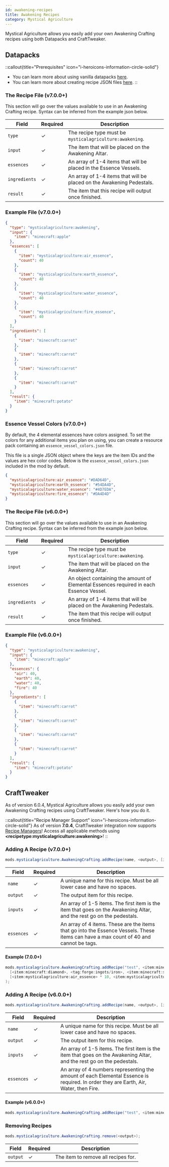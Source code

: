 ```yaml
---
id: awakening-recipes
title: Awakening Recipes
category: Mystical Agriculture
---
```


Mystical Agriculture allows you easily add your own Awakening Crafting recipes using both Datapacks and CraftTweaker.

## Datapacks

::callout{title="Prerequisites" icon="i-heroicons-information-circle-solid"}
- You can learn more about using vanilla datapacks <a href="https://minecraft.gamepedia.com/Data_pack" target="_blank">here</a>.
- You can learn more about creating recipe JSON files <a href="https://minecraft.gamepedia.com/Recipe" target="_blank">here</a>.
::

### The Recipe File (v7.0.0+)

This section will go over the values available to use in an Awakening Crafting recipe. Syntax can be inferred from the example json below.

| Field         | Required | Description                                                           |
|---------------|----------|-----------------------------------------------------------------------|
| `type`        | ✓        | The recipe type must be `mysticalagriculture:awakening`.              |
| `input`       | ✓        | The item that will be placed on the Awakening Altar.                  |
| `essences`    | ✓        | An array of 1-4 items that will be placed in the Essence Vessels.     |
| `ingredients` | ✓        | An array of 1-4 items that will be placed on the Awakening Pedestals. |
| `result`      | ✓        | The item that this recipe will output once finished.                  |

### Example File (v7.0.0+)

```json
{
  "type": "mysticalagriculture:awakening",
  "input": {
    "item": "minecraft:apple"
  },
  "essences": [
    {
      "item": "mysticalagriculture:air_essence",
      "count": 40
    },
    {
      "item": "mysticalagriculture:earth_essence",
      "count": 40
    },
    {
      "item": "mysticalagriculture:water_essence",
      "count": 40
    },
    {
      "item": "mysticalagriculture:fire_essence",
      "count": 40
    }
  ],
  "ingredients": [
    {
      "item": "minecraft:carrot"
    },
    {
      "item": "minecraft:carrot"
    },
    {
      "item": "minecraft:carrot"
    },
    {
      "item": "minecraft:carrot"
    }
  ],
  "result": {
    "item": "minecraft:potato"
  }
}
```

### Essence Vessel Colors (v7.0.0+)

By default, the 4 elemental essences have colors assigned. To set the colors for any additional items you plan on using, you can create a resource pack containing an `essence_vessel_colors.json` file.

This file is a single JSON object where the keys are the item IDs and the values are hex color codes. Below is the `essence_vessel_colors.json` included in the mod by default.
```json
{
  "mysticalagriculture:air_essence": "#DAD64D",
  "mysticalagriculture:earth_essence": "#54DA4D",
  "mysticalagriculture:water_essence": "#4D7EDA",
  "mysticalagriculture:fire_essence": "#DA4D4D"
}
```

### The Recipe File (v6.0.0+)

This section will go over the values available to use in an Awakening Crafting recipe. Syntax can be inferred from the example json below.

| Field         | Required | Description                                                                            |
|---------------|----------|----------------------------------------------------------------------------------------|
| `type`        | ✓        | The recipe type must be `mysticalagriculture:awakening`.                               |
| `input`       | ✓        | The item that will be placed on the Awakening Altar.                                   |
| `essences`    | ✓        | An object containing the amount of Elemental Essences required in each Essence Vessel. |
| `ingredients` | ✓        | An array of 1-4 items that will be placed on the Awakening Pedestals.                  |
| `result`      | ✓        | The item that this recipe will output once finished.                                   |

### Example File (v6.0.0+)

```json
{
  "type": "mysticalagriculture:awakening",
  "input": {
    "item": "minecraft:apple"
  },
  "essences": {
    "air": 40,
    "earth": 40,
    "water": 40,
    "fire": 40
  },
  "ingredients": [
    {
      "item": "minecraft:carrot"
    },
    {
      "item": "minecraft:carrot"
    },
    {
      "item": "minecraft:carrot"
    },
    {
      "item": "minecraft:carrot"
    }
  ],
  "result": {
    "item": "minecraft:potato"
  }
}
```

## CraftTweaker

As of version 6.0.4, Mystical Agriculture allows you easily add your own Awakening Crafting recipes using CraftTweaker. Here's how you do it.

::callout{title="Recipe Manager Support" icon="i-heroicons-information-circle-solid"}
As of version **7.0.4**, CraftTweaker integration now supports <a href="https://docs.blamejared.com/1.20.1/en/tutorial/Recipes/RecipeManagers" target="_blank">Recipe Managers</a>! Access all applicable methods using **\<recipetype:mysticalagriculture:awakening\>**!
::

### Adding A Recipe (v7.0.0+)

```java
mods.mysticalagriculture.AwakeningCrafting.addRecipe(name, <output>, [inputs], [essences]);
```

| Field      | Required | Description                                                                                                                           |
|------------|----------|---------------------------------------------------------------------------------------------------------------------------------------|
| `name`     | ✓        | A unique name for this recipe. Must be all lower case and have no spaces.                                                             |
| `output`   | ✓        | The output item for this recipe.                                                                                                      |
| `inputs`   | ✓        | An array of 1-5 items. The first item is the item that goes on the Awakening Altar, and the rest go on the pedestals.                 |
| `essences` | ✓        | An array of 4 items. These are the items that go into the Essence Vessels. These items can have a max count of 40 and cannot be tags. |

#### Example (7.0.0+)

```java
mods.mysticalagriculture.AwakeningCrafting.addRecipe("test", <item:minecraft:stick> * 10,
  [<item:minecraft:diamond>, <tag:forge:ingots/iron>, <item:minecraft:stick>],
  [<item:mysticalagriculture:air_essence> * 10, <item:mysticalagriculture:earth_essence> * 20, <item:mysticalagriculture:water_essence> * 30, <item:mysticalagriculture:fire_essence> * 40]
);
```

### Adding A Recipe (v6.0.0+)

```java
mods.mysticalagriculture.AwakeningCrafting.addRecipe(name, <output>, [inputs], [essences]);
```

| Field      | Required | Description                                                                                                                          |
|------------|----------|--------------------------------------------------------------------------------------------------------------------------------------|
| `name`     | ✓        | A unique name for this recipe. Must be all lower case and have no spaces.                                                            |
| `output`   | ✓        | The output item for this recipe.                                                                                                     |
| `inputs`   | ✓        | An array of 1-5 items. The first item is the item that goes on the Awakening Altar, and the rest go on the pedestals.                |
| `essences` | ✓        | An array of 4 numbers representing the amount of each Elemental Essence is required. In order they are Earth, Air, Water, then Fire. |

#### Example (v6.0.0+)

```java
mods.mysticalagriculture.AwakeningCrafting.addRecipe("test", <item:minecraft:stick> * 10, [<item:minecraft:diamond>, <tag:forge:ingots/iron>, <item:minecraft:stick>], [10, 20, 30, 40]);
```

### Removing Recipes

```java
mods.mysticalagriculture.AwakeningCrafting.remove(<output>);
```

| Field    | Required | Description                         |
|----------|----------|-------------------------------------|
| `output` | ✓        | The item to remove all recipes for. |

